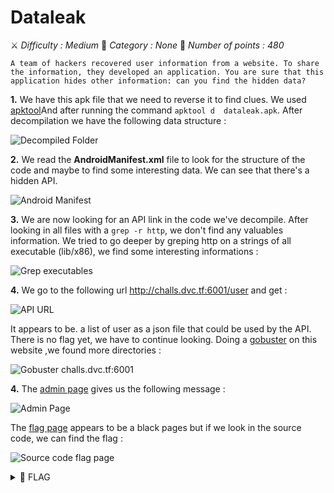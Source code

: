 # Dataleak
⚔️  _Difficulty : Medium_
📝  _Category : None_
💯 _Number of points : 480_

```
A team of hackers recovered user information from a website. To share the information, they developed an application. You are sure that this application hides other information: can you find the hidden data?
````

**1.** We have this apk file that we need to reverse it to find clues. We used [apktool](https://ibotpeaches.github.io/Apktool/)And after running the command ```apktool d  dataleak.apk```. After decompilation we have the following data structure :

![Decompiled Folder](../../images/dataleak-1.png)

**2.** We read the **AndroidManifest.xml** file to look for the structure of the code and maybe to find some interesting data. We can see that there's a hidden API.

![Android Manifest](../../images/dataleak-2.png)

**3.** We are now looking for an API link in the code we've decompile. After looking in all files with a ```grep -r http```, we  don't find any valuables information. We tried to go deeper by greping http on a strings of all executable (lib/x86), we find some interesting informations :

![Grep executables](../../images/dataleak-3.png)

**4.** We go to the following url http://challs.dvc.tf:6001/user and get :

![API URL ](../../images/dataleak-4.png)

It appears to be. a list of user as a json file that could be used by the API. There is no flag yet, we have to continue looking. Doing a [gobuster](https://github.com/OJ/gobuster) on this website ,we found more directories :

![Gobuster challs.dvc.tf:6001](../../images/dataleak-5.png)

**4.** The [admin page](http://challs.dvc.tf:6001/admin) gives us the following message :

![Admin Page](../../images/dataleak-6.png)

The [flag page](http://challs.dvc.tf:6001/flag) appears to be a black pages but if we look in the source code, we can find the flag : 

![Source code flag page](../../images/dataleak-7.png)

<details>
  <summary> 🚩 FLAG</summary>
  ```
	dvCTF{a_vsel3sS_ap1_2_make_U_4_cha1lenge}
  ```
</details>
